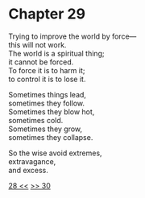 # Chapter 29

Trying to improve the world by force—  
this will not work.  
The world is a spiritual thing;  
it cannot be forced.  
To force it is to harm it;  
to control it is to lose it.

Sometimes things lead,  
sometimes they follow.  
Sometimes they blow hot,  
sometimes cold.  
Sometimes they grow,  
sometimes they collapse.

So the wise avoid extremes,  
extravagance,  
and excess.

[28 <<](28.md) [>> 30](30.md)
